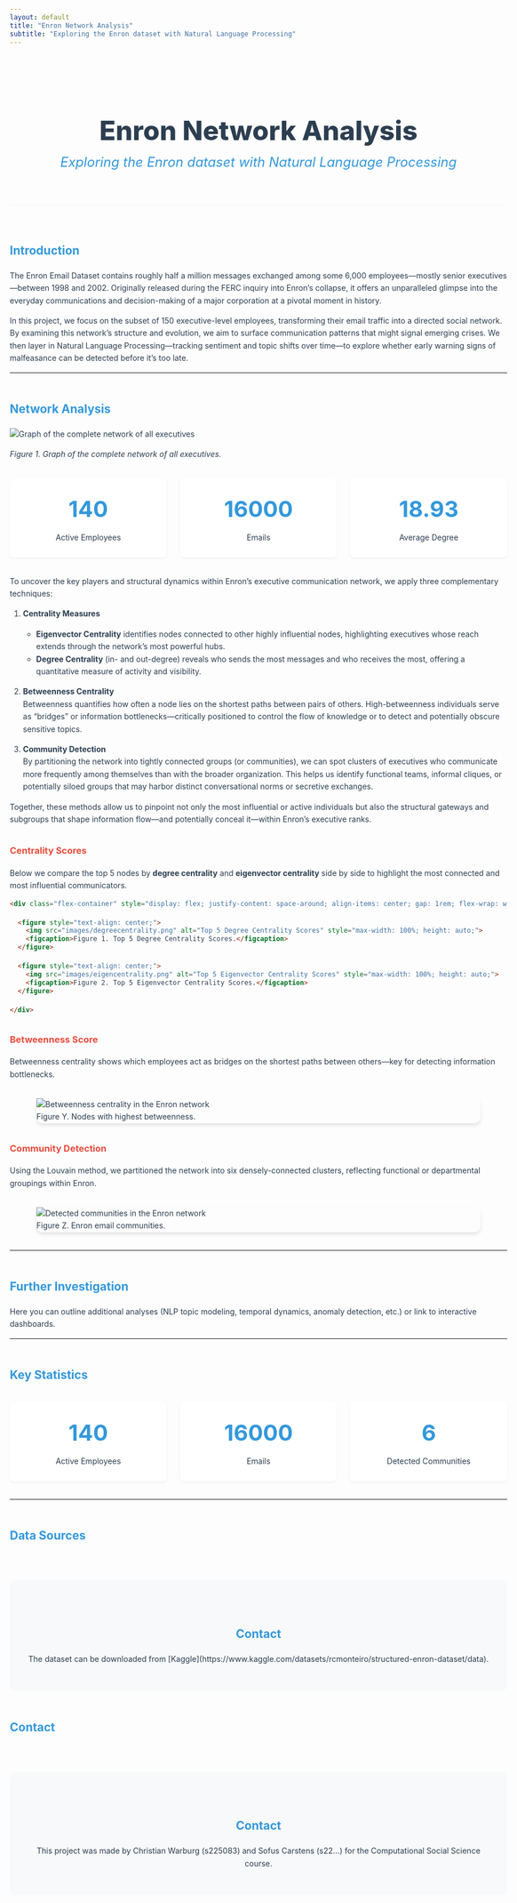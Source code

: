 ```yaml
---
layout: default
title: "Enron Network Analysis"
subtitle: "Exploring the Enron dataset with Natural Language Processing"
---
```


<style>
:root {
  --primary-color: #2c3e50;
  --secondary-color: #3498db;
  --accent-color: #e74c3c;
  --text-color: #2c3e50;
  --light-bg: #f8f9fa;
}

body {
  font-family: 'Inter', -apple-system, BlinkMacSystemFont, 'Segoe UI', Roboto, sans-serif;
  line-height: 1.6;
  color: var(--text-color);
  max-width: 1200px;
  margin: 0 auto;
  padding: 2rem;
}

header {
  text-align: center;
  margin-bottom: 4rem;
  padding: 2rem 0;
  border-bottom: 2px solid var(--light-bg);
}

h1 {
  font-size: 3rem;
  color: var(--primary-color);
  margin-bottom: 0.5rem;
  font-weight: 800;
}

.subtitle {
  font-size: 1.5rem;
  color: var(--secondary-color);
  font-style: italic;
  margin-top: -0.5rem;
}

h2 {
  color: var(--secondary-color);
  margin-top: 3rem;
  font-weight: 700;
}

h3 {
  color: var(--accent-color);
  margin-top: 2rem;
  font-weight: 700;
}

.network-visualization img {
  max-width: 100%;
  height: auto;
  display: block;
  margin: 0 auto;
}

.network-visualization {
  width: 100%;
  max-width: 800px;
  margin: 2rem auto;
  border-radius: 12px;
  box-shadow: 0 4px 6px rgba(0, 0, 0, 0.1);
  transition: transform 0.3s ease;
}

.network-visualization:hover {
  transform: scale(1.02);
}

.key-findings {
  background: var(--light-bg);
  padding: 2rem;
  border-radius: 12px;
  margin: 2rem 0;
}

.stats-grid {
  display: grid;
  grid-template-columns: repeat(auto-fit, minmax(250px, 1fr));
  gap: 1.5rem;
  margin: 2rem 0;
}

.stat-card {
  background: white;
  padding: 1.5rem;
  border-radius: 8px;
  box-shadow: 0 2px 4px rgba(0, 0, 0, 0.05);
  text-align: center;
  transition: transform 0.3s ease;
}

.stat-card:hover {
  transform: translateY(-5px);
}

.stat-number {
  font-size: 2.5rem;
  font-weight: 700;
  color: var(--secondary-color);
  margin-bottom: 0.5rem;
}

.methodology {
  display: flex;
  flex-wrap: wrap;
  gap: 1rem;
  margin: 1rem 0;
}

.methodology-item {
  background: var(--secondary-color);
  color: white;
  padding: 0.5rem 1rem;
  border-radius: 20px;
  font-size: 0.9rem;
}

.contact-section {
  text-align: center;
  margin-top: 4rem;
  padding: 2rem;
  background: var(--light-bg);
  border-radius: 12px;
}

@media (max-width: 768px) {
  body {
    padding: 1rem;
  }
  
  h1 {
    font-size: 2rem;
  }
  
  .stats-grid {
    grid-template-columns: 1fr;
  }
}
</style>

<header>
  <h1>Enron Network Analysis</h1>
  <p class="subtitle">Exploring the Enron dataset with Natural Language Processing</p>
</header>

## Introduction

The Enron Email Dataset contains roughly half a million messages exchanged among some 6,000 employees—mostly senior executives—between 1998 and 2002. Originally released during the FERC inquiry into Enron’s collapse, it offers an unparalleled glimpse into the everyday communications and decision-making of a major corporation at a pivotal moment in history.

In this project, we focus on the subset of 150 executive-level employees, transforming their email traffic into a directed social network. By examining this network’s structure and evolution, we aim to surface communication patterns that might signal emerging crises. We then layer in Natural Language Processing—tracking sentiment and topic shifts over time—to explore whether early warning signs of malfeasance can be detected before it’s too late.


---

## Network Analysis

![Graph of the complete network of all executives](images/completenetwork.png)

*Figure 1. Graph of the complete network of all executives.*



<div class="stats-grid">
  <div class="stat-card">
    <div class="stat-number">140</div>
    <div>Active Employees</div>
  </div>
  <div class="stat-card">
    <div class="stat-number">16000</div>
    <div>Emails</div>
  </div>
  <div class="stat-card">
    <div class="stat-number">18.93</div>
    <div>Average Degree</div>
  </div>
</div>
To uncover the key players and structural dynamics within Enron’s executive communication network, we apply three complementary techniques:

1. **Centrality Measures**  
   - **Eigenvector Centrality** identifies nodes connected to other highly influential nodes, highlighting executives whose reach extends through the network’s most powerful hubs.  
   - **Degree Centrality** (in- and out-degree) reveals who sends the most messages and who receives the most, offering a quantitative measure of activity and visibility.  

2. **Betweenness Centrality**  
   Betweenness quantifies how often a node lies on the shortest paths between pairs of others. High-betweenness individuals serve as “bridges” or information bottlenecks—critically positioned to control the flow of knowledge or to detect and potentially obscure sensitive topics.

3. **Community Detection**  
   By partitioning the network into tightly connected groups (or communities), we can spot clusters of executives who communicate more frequently among themselves than with the broader organization. This helps us identify functional teams, informal cliques, or potentially siloed groups that may harbor distinct conversational norms or secretive exchanges.

Together, these methods allow us to pinpoint not only the most influential or active individuals but also the structural gateways and subgroups that shape information flow—and potentially conceal it—within Enron’s executive ranks.  


### Centrality Scores

Below we compare the top 5 nodes by **degree centrality** and **eigenvector centrality** side by side to highlight the most connected and most influential communicators.

```markdown
<div class="flex-container" style="display: flex; justify-content: space-around; align-items: center; gap: 1rem; flex-wrap: wrap;">

  <figure style="text-align: center;">
    <img src="images/degreecentrality.png" alt="Top 5 Degree Centrality Scores" style="max-width: 100%; height: auto;">
    <figcaption>Figure 1. Top 5 Degree Centrality Scores.</figcaption>
  </figure>

  <figure style="text-align: center;">
    <img src="images/eigencentrality.png" alt="Top 5 Eigenvector Centrality Scores" style="max-width: 100%; height: auto;">
    <figcaption>Figure 2. Top 5 Eigenvector Centrality Scores.</figcaption>
  </figure>

</div>
```


### Betweenness Score

Betweenness centrality shows which employees act as bridges on the shortest paths between others—key for detecting information bottlenecks.

<figure class="network-visualization">
  <img src="images/betweenness.png" alt="Betweenness centrality in the Enron network" style="max-width: 100%; height: auto;">
  <figcaption>Figure Y. Nodes with highest betweenness.</figcaption>
</figure>

### Community Detection

Using the Louvain method, we partitioned the network into six densely-connected clusters, reflecting functional or departmental groupings within Enron.

<figure class="network-visualization">
  <img src="images/communities.png" alt="Detected communities in the Enron network">
  <figcaption>Figure Z. Enron email communities.</figcaption>
</figure>

---

## Further Investigation

Here you can outline additional analyses (NLP topic modeling, temporal dynamics, anomaly detection, etc.) or link to interactive dashboards.

---

## Key Statistics

<div class="stats-grid">
  <div class="stat-card">
    <div class="stat-number">140</div>
    <div>Active Employees</div>
  </div>
  <div class="stat-card">
    <div class="stat-number">16000</div>
    <div>Emails</div>
  </div>
  <div class="stat-card">
    <div class="stat-number">6</div>
    <div>Detected Communities</div>
  </div>
</div>

---
## Data Sources
<div class="contact-section">
  <h2>Contact</h2>
  <p>The dataset can be downloaded from [Kaggle](https://www.kaggle.com/datasets/rcmonteiro/structured-enron-dataset/data).</p>
</div>


## Contact

<div class="contact-section">
  <h2>Contact</h2>
  <p>This project was made by Christian Warburg (s225083) and Sofus Carstens (s22…) for the Computational Social Science course.</p>
</div>
